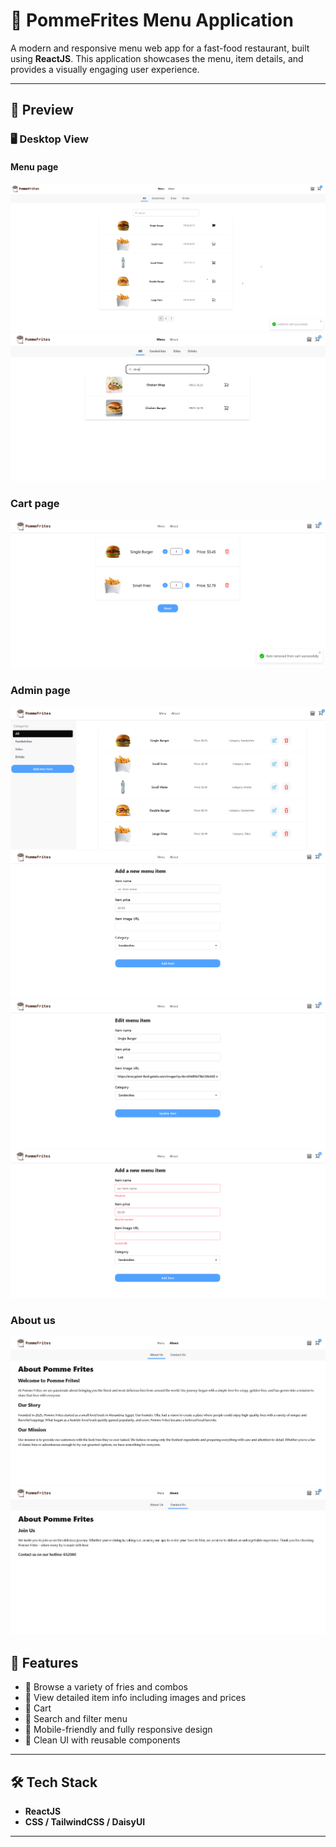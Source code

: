 # 🍟 PommeFrites Menu Application

A modern and responsive menu web app for a fast-food restaurant, built using **ReactJS**. This application showcases the menu, item details, and provides a visually engaging user experience.

---

## 📸 Preview

### 🖥️ Desktop View
#### Menu page
![Desktop Screenshot](./src/assets/screenshots/menu-page.png)
![Desktop Screenshot](./src/assets/screenshots/menu-search.png)

### Cart page
![Desktop Screenshot](./src/assets/screenshots/cart-page.png)

### Admin page
![Desktop Screenshot](./src/assets/screenshots/admin-page.png)
![Desktop Screenshot](./src/assets/screenshots/admin-add-page.png)
![Desktop Screenshot](./src/assets/screenshots/admin-edit-page.png)
![Desktop Screenshot](./src/assets/screenshots/form-validation.png)

### About us
![Desktop Screenshot](./src/assets/screenshots/about-us-page.png)
![Desktop Screenshot](./src/assets/screenshots/contact-us-page.png)

## 🚀 Features

- 🍟 Browse a variety of fries and combos
- 🧾 View detailed item info including images and prices
- 💬 Cart 
- 🔎 Search and filter menu 
- 📱 Mobile-friendly and fully responsive design
- 🎨 Clean UI with reusable components

---

## 🛠️ Tech Stack

- **ReactJS**
- **CSS / TailwindCSS / DaisyUI**

---




